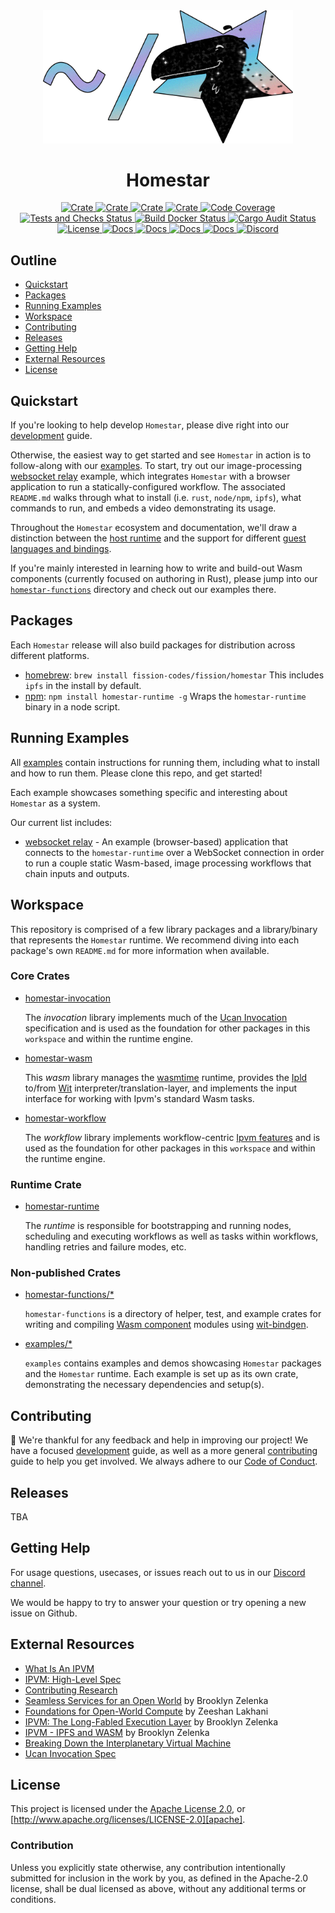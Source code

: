 <div align="center">
  <a href="https://github.com/ipvm-wg/homestar" target="_blank">
    <img src="https://raw.githubusercontent.com/ipvm-wg/homestar/main/assets/mascot_full_transparent.png" alt="Homestar logo" width="400"></img>
  </a>

  <h1 align="center">Homestar</h1>

  <p>
    <a href="https://crates.io/crates/homestar-invocation">
      <img src="https://img.shields.io/crates/v/homestar-invocation?label=crates" alt="Crate">
    </a>
    <a href="https://crates.io/crates/homestar-runtime">
      <img src="https://img.shields.io/crates/v/homestar-runtime?label=crates" alt="Crate">
    </a>
    <a href="https://crates.io/crates/homestar-wasm">
      <img src="https://img.shields.io/crates/v/homestar-wasm?label=crates" alt="Crate">
    </a>
    <a href="https://crates.io/crates/homestar-workflow">
      <img src="https://img.shields.io/crates/v/homestar-workflow?label=crates" alt="Crate">
    </a>
    <a href="https://codecov.io/gh/ipvm-wg/homestar">
      <img src="https://codecov.io/gh/ipvm-wg/homestar/branch/main/graph/badge.svg?token=SOMETOKEN" alt="Code Coverage"/>
    </a>
    <a href="https://github.com/ipvm-wg/homestar/actions/workflows/tests_and_checks.yml">
      <img src="https://github.com/ipvm-wg/homestar/actions/workflows/tests_and_checks.yml/badge.svg" alt="Tests and Checks Status">
    </a>
    <a href="https://github.com/ipvm-wg/homestar/actions/workflows/docker.yml">
      <img src="https://github.com/ipvm-wg/homestar/actions/workflows/docker.yml/badge.svg" alt="Build Docker Status">
    </a>
    <a href="https://github.com/ipvm-wg/homestar/actions/workflows/audit.yml">
      <img src="https://github.com/ipvm-wg/homestar/actions/workflows/audit.yml/badge.svg" alt="Cargo Audit Status">
    </a>
    <a href="https://github.com/ipvm-wg/homestar/blob/main/LICENSE">
      <img src="https://img.shields.io/badge/License-Apache%202.0-blue.svg" alt="License">
    </a>
    <a href="https://docs.rs/homestar-invocation">
      <img src="https://img.shields.io/static/v1?label=Docs&message=invocation.docs.rs&color=pink" alt="Docs">
    </a>
    <a href="https://docs.rs/homestar-runtime">
      <img src="https://img.shields.io/static/v1?label=Docs&message=runtime.docs.rs&color=pink" alt="Docs">
    </a>
    <a href="https://docs.rs/homestar-wasm">
      <img src="https://img.shields.io/static/v1?label=Docs&message=wasm.docs.rs&color=pink" alt="Docs">
    </a>
    <a href="https://docs.rs/homestar-workflow">
      <img src="https://img.shields.io/static/v1?label=Docs&message=workflow.docs.rs&color=pink" alt="Docs">
    </a>
    <a href="https://fission.codes/discord">
      <img src="https://img.shields.io/static/v1?label=Discord&message=join%20us!&color=mediumslateblue" alt="Discord">
    </a>
  </p>
</div>

##

## Outline

- [Quickstart](#quickstart)
- [Packages](#packages)
- [Running Examples](#running-examples)
- [Workspace](#workspace)
- [Contributing](#contributing)
- [Releases](#releases)
- [Getting Help](#getting-help)
- [External Resources](#external-resources)
- [License](#license)

## Quickstart

If you're looking to help develop `Homestar`, please dive right into our
[development](./DEVELOPMENT.md) guide.

Otherwise, the easiest way to get started and see `Homestar` in action is to
follow-along with our [examples](./examples). To start, try out our
image-processing [websocket relay](./examples/websocket-relay) example, which
integrates `Homestar` with a browser application to run a
statically-configured workflow. The associated `README.md` walks through
what to install (i.e. `rust`, `node/npm`, `ipfs`), what commands
to run, and embeds a video demonstrating its usage.

Throughout the `Homestar` ecosystem and documentation, we'll draw a distinction
between the [host runtime][host-runtime] and the support for different
[guest languages and bindings][guest].

If you're mainly interested in learning how to write and build-out Wasm
components (currently focused on authoring in Rust), please jump into
our [`homestar-functions`](./homestar-functions) directory and check out
our examples there.

## Packages

Each `Homestar` release will also build packages for distribution across
different platforms.

- [homebrew][homebrew]: `brew install fission-codes/fission/homestar`
  This includes `ipfs` in the install by default.
- [npm](https://www.npmjs.com/package/homestar-runtime): `npm install homestar-runtime -g` Wraps the `homestar-runtime` binary in a node script.

## Running Examples

All [examples](./examples) contain instructions for running
them, including what to install and how to run them. Please clone this repo,
and get started!

Each example showcases something specific and interesting about `Homestar`
as a system.

Our current list includes:

- [websocket relay](./examples/websocket-relay/README.md) - An example
  (browser-based) application that connects to the `homestar-runtime` over a
  WebSocket connection in order to run a couple static Wasm-based, image
  processing workflows that chain inputs and outputs.

## Workspace

This repository is comprised of a few library packages and a library/binary that
represents the `Homestar` runtime. We recommend diving into each package's own
`README.md` for more information when available.

### Core Crates

- [homestar-invocation](./homestar-invocation)

  The *invocation* library implements much of the [Ucan Invocation][ucan-invocation]
  specification and is used as the foundation for other packages in this
  `workspace` and within the runtime engine.

- [homestar-wasm](./homestar-wasm)

  This *wasm* library manages the [wasmtime][wasmtime] runtime, provides the
  [Ipld][ipld] to/from [Wit][wit] interpreter/translation-layer, and implements
  the input interface for working with Ipvm's standard Wasm tasks.

- [homestar-workflow](./homestar-workflow)

  The *workflow* library implements workflow-centric [Ipvm features][ipvm-spec]
  and is used as the foundation for other packages in this `workspace` and
  within the runtime engine.

### Runtime Crate

- [homestar-runtime](./homestar-runtime)

  The *runtime* is responsible for bootstrapping and running nodes, scheduling
  and executing workflows as well as tasks within workflows, handling retries
  and failure modes, etc.

### Non-published Crates

- [homestar-functions/*](./homestar-functions)

  `homestar-functions` is a directory of helper, test, and example crates for
  writing and compiling [Wasm component][wasm-component] modules using
  [wit-bindgen][wit-bindgen].

- [examples/*](./examples)

  `examples` contains examples and demos showcasing `Homestar` packages
  and the `Homestar` runtime. Each example is set up as its own crate,
  demonstrating the necessary dependencies and setup(s).

## Contributing

:balloon: We're thankful for any feedback and help in improving our project!
We have a focused [development](./DEVELOPMENT.md) guide, as well as a
more general [contributing](./CONTRIBUTING.md) guide to help you get involved.
We always adhere to our [Code of Conduct](./CODE_OF_CONDUCT.md).

## Releases

TBA

## Getting Help

For usage questions, usecases, or issues reach out to us in our [Discord channel](https://fission.codes/discord).

We would be happy to try to answer your question or try opening a new issue on Github.

## External Resources

- [What Is An IPVM][ipvm-wg]
- [IPVM: High-Level Spec][ipvm-spec]
- [Contributing Research][research]
- [Seamless Services for an Open World][seamless-services] by Brooklyn Zelenka
- [Foundations for Open-World Compute][foundations-for-openworld-compute] by Zeeshan Lakhani
- [IPVM: The Long-Fabled Execution Layer][cod-ipvm] by Brooklyn Zelenka
- [IPVM - IPFS and WASM][ipfs-thing-ipvm] by Brooklyn Zelenka
- [Breaking Down the Interplanetary Virtual Machine][blog-1]
- [Ucan Invocation Spec][ucan-invocation]

## License

This project is licensed under the [Apache License 2.0](./LICENSE), or
[http://www.apache.org/licenses/LICENSE-2.0][apache].

### Contribution

Unless you explicitly state otherwise, any contribution intentionally
submitted for inclusion in the work by you, as defined in the Apache-2.0
license, shall be dual licensed as above, without any additional terms or
conditions.

[apache]: https://www.apache.org/licenses/LICENSE-2.0
[blog-1]: https://fission.codes/blog/ipfs-thing-breaking-down-ipvm/
[cod-ipvm]: https://www.youtube.com/watch?v=3y1RB8wt_YY
[demo-1]: https://www.loom.com/share/3204037368fe426ba3b4c952b0691c5c
[foundations-for-openworld-compute]: https://youtu.be/dRz5mau6fsY
[guest]: https://github.com/bytecodealliance/wit-bindgen#supported-guest-languages
[homebrew]: https://brew.sh/
[host-runtime]: https://github.com/bytecodealliance/wit-bindgen#host-runtimes-for-components
[ipfs-thing-ipvm]: https://www.youtube.com/watch?v=rzJWk1nlYvs
[ipld]: https://ipld.io/
[ipvm-spec]: https://github.com/ipvm-wg/spec
[ipvm-wg]: https://github.com/ipvm-wg
[ipvm-workflow-spec]: https://github.com/ipvm-wg/workflow
[mit]: http://opensource.org/licenses/MIT
[research]: https://github.com/ipvm-wg/research
[seamless-services]: https://youtu.be/Kr3B3sXh_VA
[ucan-invocation]: https://github.com/ucan-wg/invocation
[wasm-component]: https://github.com/WebAssembly/component-model
[wasmtime]: https://github.com/bytecodealliance/wasmtime
[wit]: https://github.com/WebAssembly/component-model/blob/main/design/mvp/WIT.md
[wit-bindgen]: https://github.com/bytecodealliance/wit-bindgen

